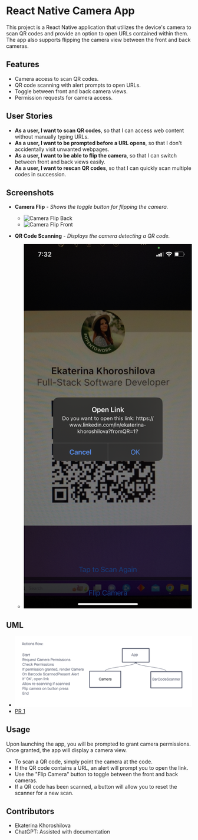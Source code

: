 # React Native Camera App

This project is a React Native application that utilizes the device's camera to scan QR codes and provide an option to open URLs contained within them. The app also supports flipping the camera view between the front and back cameras.

## Features

- Camera access to scan QR codes.
- QR code scanning with alert prompts to open URLs.
- Toggle between front and back camera views.
- Permission requests for camera access.

## User Stories

- **As a user, I want to scan QR codes**, so that I can access web content without manually typing URLs.
- **As a user, I want to be prompted before a URL opens**, so that I don't accidentally visit unwanted webpages.
- **As a user, I want to be able to flip the camera**, so that I can switch between front and back views easily.
- **As a user, I want to rescan QR codes**, so that I can quickly scan multiple codes in succession.

## Screenshots

- **Camera Flip** - _Shows the toggle button for flipping the camera._

  - ![Camera Flip Back](./assets/front.PNG)
  - ![Camera Flip Front](./assets/back.PNG)

- **QR Code Scanning** - _Displays the camera detecting a QR code._

  - ![QR Code Scanning](./assets/scan.PNG)

## UML

  - ![UML](./assets/UML.png)
  - [PR 1](https://github.com/KatKho/camera/pull/1)

## Usage

Upon launching the app, you will be prompted to grant camera permissions. Once granted, the app will display a camera view.

- To scan a QR code, simply point the camera at the code.
- If the QR code contains a URL, an alert will prompt you to open the link.
- Use the "Flip Camera" button to toggle between the front and back cameras.
- If a QR code has been scanned, a button will allow you to reset the scanner for a new scan.

## Contributors

- Ekaterina Khoroshilova
- ChatGPT: Assisted with documentation

